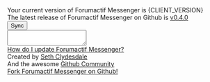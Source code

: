 <div id="FAM-github-page" class="FAM-content-block">
  <div id="FAM-version-data" class="FAM-center">
    <div class="FAM-row">Your current version of Forumactif Messenger is <span id="FAM-version">{CLIENT_VERSION}</span><div>
    <div class="FAM-row">The latest release of Forumactif Messenger on Github is <a href="https://github.com/SethClydesdale/forumactif-messenger/releases/tag/v0.4.0"><span id="FAM-version-github">v0.4.0</span></a></div>
    <div id="FAM-version-status" class="FAM-row"><i class="fa fa-circle-o-notch fa-spin fa-2x fa-fw"></i></div>
  </div>

  <div id="FAM-version-sync">
    <div class="FAM-row"><button id="FAM-update" class="FAM-button" onclick="FAM.update ? FAM.update() : FAM.page.about.update();"><i class="fa fa-refresh"></i> Sync</button></div>
    <div class="FAM-row"><textarea id="FAM-update-code" class="FAM-inputbox" onclick="this.select()" readonly></textarea></div>
    <div class="FAM-row FAM-center"><a href="https://github.com/SethClydesdale/forumactif-messenger/wiki/Updating"><i class="fa fa-question-circle"></i> How do I update Forumactif Messenger?</a></div>
  </div>

  <div id="FAM-creator-info">
    <div class="FAM-row">Created by <a href="https://github.com/SethClydesdale">Seth Clydesdale</a></div>
    <div class="FAM-row">And the awesome <a href="https://github.com/SethClydesdale/forumactif-messenger/graphs/contributors">Github Community</a></div>
    <div class="FAM-row"><a href="https://github.com/SethClydesdale/forumactif-messenger"><i class="fa fa-github"></i> Fork Forumactif Messenger on Github!</a></div>
  </div>
</div>
